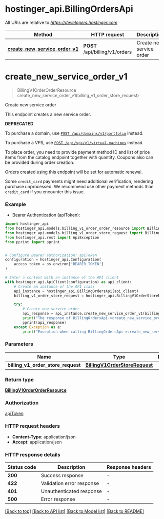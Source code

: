 # hostinger_api.BillingOrdersApi

All URIs are relative to *https://developers.hostinger.com*

Method | HTTP request | Description
------------- | ------------- | -------------
[**create_new_service_order_v1**](BillingOrdersApi.md#create_new_service_order_v1) | **POST** /api/billing/v1/orders | Create new service order


# **create_new_service_order_v1**
> BillingV1OrderOrderResource create_new_service_order_v1(billing_v1_order_store_request)

Create new service order

This endpoint creates a new service order. 

**DEPRECATED**

To purchase a domain, use [`POST /api/domains/v1/portfolio`](/#tag/domains-portfolio/POST/api/domains/v1/portfolio) instead.

To purchase a VPS, use [`POST /api/vps/v1/virtual-machines`](/#tag/vps-virtual-machine/POST/api/vps/v1/virtual-machines) instead.


To place order, you need to provide payment method ID and list of price items from the catalog endpoint together with quantity.
Coupons also can be provided during order creation.

Orders created using this endpoint will be set for automatic renewal.

Some `credit_card` payments might need additional verification, rendering purchase unprocessed.
We recommend use other payment methods than `credit_card` if you encounter this issue.

### Example

* Bearer Authentication (apiToken):

```python
import hostinger_api
from hostinger_api.models.billing_v1_order_order_resource import BillingV1OrderOrderResource
from hostinger_api.models.billing_v1_order_store_request import BillingV1OrderStoreRequest
from hostinger_api.rest import ApiException
from pprint import pprint


# Configure Bearer authorization: apiToken
configuration = hostinger_api.Configuration(
    access_token = os.environ["BEARER_TOKEN"]
)

# Enter a context with an instance of the API client
with hostinger_api.ApiClient(configuration) as api_client:
    # Create an instance of the API class
    api_instance = hostinger_api.BillingOrdersApi(api_client)
    billing_v1_order_store_request = hostinger_api.BillingV1OrderStoreRequest() # BillingV1OrderStoreRequest | 

    try:
        # Create new service order
        api_response = api_instance.create_new_service_order_v1(billing_v1_order_store_request)
        print("The response of BillingOrdersApi->create_new_service_order_v1:\n")
        pprint(api_response)
    except Exception as e:
        print("Exception when calling BillingOrdersApi->create_new_service_order_v1: %s\n" % e)
```



### Parameters


Name | Type | Description  | Notes
------------- | ------------- | ------------- | -------------
 **billing_v1_order_store_request** | [**BillingV1OrderStoreRequest**](BillingV1OrderStoreRequest.md)|  | 

### Return type

[**BillingV1OrderOrderResource**](BillingV1OrderOrderResource.md)

### Authorization

[apiToken](../README.md#apiToken)

### HTTP request headers

 - **Content-Type**: application/json
 - **Accept**: application/json

### HTTP response details

| Status code | Description | Response headers |
|-------------|-------------|------------------|
**200** | Success response |  -  |
**422** | Validation error response |  -  |
**401** | Unauthenticated response |  -  |
**500** | Error response |  -  |

[[Back to top]](#) [[Back to API list]](../README.md#documentation-for-api-endpoints) [[Back to Model list]](../README.md#documentation-for-models) [[Back to README]](../README.md)

